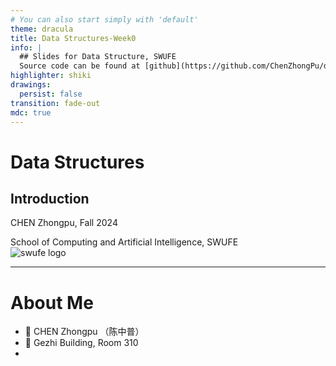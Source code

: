 ```yaml
---
# You can also start simply with 'default'
theme: dracula
title: Data Structures-Week0
info: |
  ## Slides for Data Structure, SWUFE 
  Source code can be found at [github](https://github.com/ChenZhongPu/data-structure-swufe)
highlighter: shiki
drawings:
  persist: false
transition: fade-out
mdc: true
---
```


# Data Structures

## Introduction

CHEN Zhongpu, Fall 2024

<div class="text-10px">
School of Computing and Artificial Intelligence, SWUFE
</div>

<div class="absolute top-2 right-2 h-50px">
    <img src="/swufefull.svg" class="h-full" alt="swufe logo"/>
</div>

---

# About Me

- 👨 CHEN Zhongpu （陈中普）
- 🏫 Gezhi Building, Room 310
-
